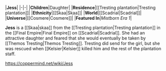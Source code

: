 |**Jess**|
|-|-|
|**Children**|Daughter|
|**Residence**|[[Tresting plantation\|Tresting plantation]]|
|**Ethnicity**|[[Skaa\|Skaa]]|
|**World**|[[Scadrial\|Scadrial]]|
|**Universe**|[[Cosmere\|Cosmere]]|
|**Featured In**|*Mistborn Era 1*|

**Jess** is a [[Skaa\|skaa]] from the [[Tresting plantation\|Tresting plantation]] in the [[Final Empire\|Final Empire]] on [[Scadrial\|Scadrial]].
She had an attractive daughter and feared that she would eventually be taken by [[Themos Tresting\|Themos Tresting]]. Tresting did send for the girl, but she was rescued when [[Kelsier\|Kelsier]] killed him and the rest of the plantation staff.



https://coppermind.net/wiki/Jess